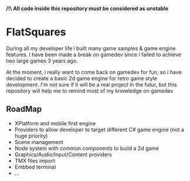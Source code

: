 **/!\ All code inside this repository must be considered as unstable**

# FlatSquares
During all my developer life i built many game samples & game engine features. I have been made a break on gamedev since i failed to achieve two large games 3 years ago.

At the moment, i really want to come back on gamedev for fun, so i have decided to create a basic 2d game engine for retro game style development. I'm not sure if it will be a real project in the futur, but this repository will help me to remind most of my knowledge on gamedev

## RoadMap
- XPlatform and mobile first engine
- Providers to allow developer to target different C# game engine (not a huge priority)
- Scene management
- Node system with common components to build a 2d game
- Graphics/Audio/Input/Content providers
- TMX files import
- Embbed terminal
- ...
